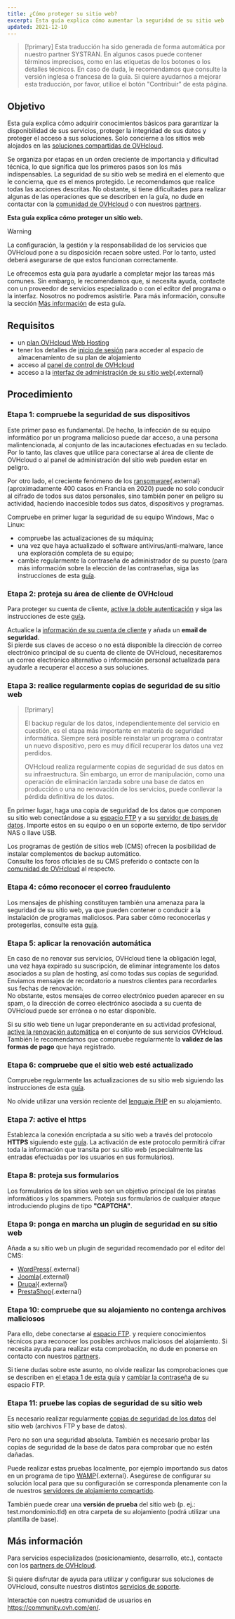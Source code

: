 ```yaml
---
title: ¿Cómo proteger su sitio web?
excerpt: Esta guía explica cómo aumentar la seguridad de su sitio web
updated: 2021-12-10
---
```


> [!primary]
> Esta traducción ha sido generada de forma automática por nuestro partner SYSTRAN. En algunos casos puede contener términos imprecisos, como en las etiquetas de los botones o los detalles técnicos. En caso de duda, le recomendamos que consulte la versión inglesa o francesa de la guía. Si quiere ayudarnos a mejorar esta traducción, por favor, utilice el botón "Contribuir" de esta página.
>

## Objetivo

Esta guía explica cómo adquirir conocimientos básicos para garantizar la disponibilidad de sus servicios, proteger la integridad de sus datos y proteger el acceso a sus soluciones. Solo concierne a los sitios web alojados en las [soluciones compartidas de OVHcloud](https://www.ovhcloud.com/es-es/web-hosting/).

Se organiza por etapas en un orden creciente de importancia y dificultad técnica, lo que significa que los primeros pasos son los más indispensables. La seguridad de su sitio web se medirá en el elemento que le concierna, que es el menos protegido. Le recomendamos que realice todas las acciones descritas. No obstante, si tiene dificultades para realizar algunas de las operaciones que se describen en la guía, no dude en contactar con la [comunidad de OVHcloud](https://community.ovh.com/en/) o con nuestros [partners](https://partner.ovhcloud.com/es-es/directory/).

**Esta guía explica cómo proteger un sitio web.**

> [!warning]
>
> La configuración, la gestión y la responsabilidad de los servicios que OVHcloud pone a su disposición recaen sobre usted. Por lo tanto, usted deberá asegurarse de que estos funcionan correctamente.
>
> Le ofrecemos esta guía para ayudarle a completar mejor las tareas más comunes. Sin embargo, le recomendamos que, si necesita ayuda, contacte con un proveedor de servicios especializado o con el editor del programa o la interfaz. Nosotros no podremos asistirle. Para más información, consulte la sección [Más información](#go-further) de esta guía.
>

## Requisitos

- un [plan OVHcloud Web Hosting](https://www.ovhcloud.com/es-es/web-hosting/)
- tener los detalles de [inicio de sesión](/pages/web_cloud/web_hosting/ftp_connection#1-obtener-los-datos-de-conexion) para acceder al espacio de almacenamiento de su plan de alojamiento
- acceso al [panel de control de OVHcloud](https://www.ovh.com/auth/?action=gotomanager&from=https://www.ovh.es/&ovhSubsidiary=es)
- acceso a la [interfaz de administración de su sitio web](https://codex.wordpress.org/es:First_Steps_With_WordPress){.external}

## Procedimiento

### Etapa 1: compruebe la seguridad de sus dispositivos <a name="local"></a>

Este primer paso es fundamental. De hecho, la infección de su equipo informático por un programa malicioso puede dar acceso, a una persona malintencionada, al conjunto de las incautaciones efectuadas en su teclado. Por lo tanto, las claves que utilice para conectarse al área de cliente de OVHcloud o al panel de administración del sitio web pueden estar en peligro.

Por otro lado, el creciente fenómeno de los [ransomware](https://www.osi.es/es/actualidad/avisos/2017/06/nueva-oleada-de-ransomware-afectando-multiples-equipos){.external} (aproximadamente 400 casos en Francia en 2020) puede no solo conducir al cifrado de todos sus datos personales, sino también poner en peligro su actividad, haciendo inaccesible todos sus datos, dispositivos y programas.

Compruebe en primer lugar la seguridad de su equipo Windows, Mac o Linux:

- compruebe las actualizaciones de su máquina;
- una vez que haya actualizado el software antivirus/anti-malware, lance una exploración completa de su equipo;
- cambie regularmente la contraseña de administrador de su puesto (para más información sobre la elección de las contraseñas, siga las instrucciones de esta [guía](/pages/account_and_service_management/account_information/all_about_username#crear-una-contrasena-solida-y-unica).

### Etapa 2: proteja su área de cliente de OVHcloud

Para proteger su cuenta de cliente, [active la doble autenticación](/pages/account_and_service_management/account_information/secure-ovhcloud-account-with-2fa) y siga las instrucciones de este [guía](/pages/account_and_service_management/account_information/all_about_username).

Actualice la [información de su cuenta de cliente](/pages/account_and_service_management/account_information/all_about_username#editar-mis-datos-personales) y añada un **email de seguridad**.<br>
Si pierde sus claves de acceso o no está disponible la dirección de correo electrónico principal de su cuenta de cliente de OVHcloud, necesitaremos un correo electrónico alternativo o información personal actualizada para ayudarle a recuperar el acceso a sus soluciones.

### Etapa 3: realice regularmente copias de seguridad de su sitio web <a name="backup"></a>

> [!primary]
>
> El backup regular de los datos, independientemente del servicio en cuestión, es el etapa más importante en materia de seguridad informática. Siempre será posible reinstalar un programa o contratar un nuevo dispositivo, pero es muy difícil recuperar los datos una vez perdidos.
>
> OVHcloud realiza regularmente copias de seguridad de sus datos en su infraestructura. Sin embargo, un error de manipulación, como una operación de eliminación lanzada sobre una base de datos en producción o una no renovación de los servicios, puede conllevar la pérdida definitiva de los datos.
>

En primer lugar, haga una copia de seguridad de los datos que componen su sitio web conectándose a su [espacio FTP](/pages/web_cloud/web_hosting/ftp_connection) y a su [servidor de bases de datos](/pages/web_cloud/web_hosting/sql_database_export). Importe estos en su equipo o en un soporte externo, de tipo servidor NAS o llave USB.

Los programas de gestión de sitios web (CMS) ofrecen la posibilidad de instalar complementos de backup automático.<br>
Consulte los foros oficiales de su CMS preferido o contacte con la [comunidad de OVHcloud](https://community.ovh.com/en/) al respecto.

### Etapa 4: cómo reconocer el correo fraudulento

Los mensajes de phishing constituyen también una amenaza para la seguridad de su sitio web, ya que pueden contener o conducir a la instalación de programas maliciosos. Para saber cómo reconocerlas y protegerlas, consulte esta [guía](/pages/account_and_service_management/account_information/phishing_care).

### Etapa 5: aplicar la renovación automática

En caso de no renovar sus servicios, OVHcloud tiene la obligación legal, una vez haya expirado su suscripción, de eliminar íntegramente los datos asociados a su plan de hosting, así como todas sus copias de seguridad. Enviamos mensajes de recordatorio a nuestros clientes para recordarles sus fechas de renovación.<br>
No obstante, estos mensajes de correo electrónico pueden aparecer en su spam, o la dirección de correo electrónico asociada a su cuenta de OVHcloud puede ser errónea o no estar disponible.

Si su sitio web tiene un lugar preponderante en su actividad profesional, [active la renovación automática](/pages/account_and_service_management/managing_billing_payments_and_services/how_to_use_automatic_renewal#acceder-a-la-configuracion-de-los-servicios) en el conjunto de sus servicios OVHcloud.<br>
También le recomendamos que compruebe regularmente la **validez de las formas de pago** que haya registrado.

### Etapa 6: compruebe que el sitio web esté actualizado

Compruebe regularmente las actualizaciones de su sitio web siguiendo las instrucciones de esta [guía](/pages/web_cloud/web_hosting/diagnostic_403_forbidden#22-actualizar-el-sitio-web).

No olvide utilizar una versión reciente del [lenguaje PHP](/pages/web_cloud/web_hosting/configure_your_web_hosting) en su alojamiento.

### Etapa 7: active el https

Establezca la conexión encriptada a su sitio web a través del protocolo **HTTPS** siguiendo este [guía](/pages/web_cloud/web_hosting/ssl-activate-https-website). La activación de este protocolo permitirá cifrar toda la información que transita por su sitio web (especialmente las entradas efectuadas por los usuarios en sus formularios).

### Etapa 8: proteja sus formularios

Los formularios de los sitios web son un objetivo principal de los piratas informáticos y los spammers. Proteja sus formularios de cualquier ataque introduciendo plugins de tipo **"CAPTCHA"**.

### Etapa 9: ponga en marcha un plugin de seguridad en su sitio web

Añada a su sitio web un plugin de seguridad recomendado por el editor del CMS:

- [WordPress](https://es.wordpress.org/){.external}
- [Joomla](https://downloads.joomla.org/es/){.external}
- [Drupal](https://www.drupal.org/drupal-7.0/es){.external}
- [PrestaShop](https://www.prestashop.com/es){.external}

### Etapa 10: compruebe que su alojamiento no contenga archivos maliciosos

Para ello, debe conectarse al [espacio FTP](/pages/web_cloud/web_hosting/ftp_connection). y requiere conocimientos técnicos para reconocer los posibles archivos maliciosos del alojamiento. Si necesita ayuda para realizar esta comprobación, no dude en ponerse en contacto con nuestros [partners](https://partner.ovhcloud.com/es-es/directory/).

Si tiene dudas sobre este asunto, no olvide realizar las comprobaciones que se describen en [el etapa 1 de esta guía](#local) y [cambiar la contraseña](/pages/web_cloud/web_hosting/ftp_change_password) de su espacio FTP.

### Etapa 11: pruebe las copias de seguridad de su sitio web

Es necesario realizar regularmente [copias de seguridad de los datos](#backup) del sitio web (archivos FTP y base de datos).

Pero no son una seguridad absoluta. También es necesario probar las copias de seguridad de la base de datos para comprobar que no estén dañadas.

Puede realizar estas pruebas localmente, por ejemplo importando sus datos en un programa de tipo [WAMP](https://www.wampserver.com/){.external}. Asegúrese de configurar su solución local para que su configuración se corresponda plenamente con la de nuestros [servidores de alojamiento compartido](https://webhosting-infos.hosting.ovh.net/).

También puede crear una **versión de prueba** del sitio web (p. ej.: test.mondominio.tld) en otra carpeta de su alojamiento (podrá utilizar una plantilla de base).

## Más información <a name="go-further"></a>

Para servicios especializados (posicionamiento, desarrollo, etc.), contacte con los [partners de OVHcloud](https://partner.ovhcloud.com/es-es/directory/).

Si quiere disfrutar de ayuda para utilizar y configurar sus soluciones de OVHcloud, consulte nuestros distintos [servicios de soporte](https://www.ovhcloud.com/es-es/support-levels/).

Interactúe con nuestra comunidad de usuarios en <https://community.ovh.com/en/>.